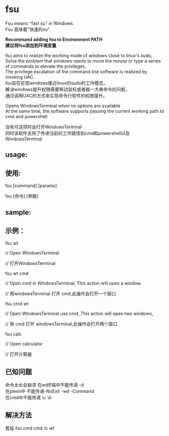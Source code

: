 # fsu

Fsu means "fast su" in Windows.</br>
Fsu 意味着"快速的su"</br>

<b>Recommand adding fsu to Environment PATH</b></br>
<b>建议将fsu添加到环境变量</b></br>
  
fsu aims to realize the working mode of windows close to linux's sudo,</br>
Solve the problem that windows needs to move the mouse or type a series of commands to elevate the privileges,</br>
The privilege escalation of the command line software is realized by invoking UAC.</br>
fsu旨在实现windows接近linux的sudo的工作模式，</br>
解决windows提升权限需要移动鼠标或者敲一大串命令的问题，</br>
通过调用UAC的方式来实现命令行软件的权限提升。</br>




Opens WindowsTerminal when no options are available</br>
At the same time, the software supports passing the current working path to cmd and powershell</br>

没有可选项时会打开WindowsTerminal</br>
同时该软件支持了传递当前的工作路径到cmd和powershell以及WindowsTerminal</br>

## usage:
## 使用:

fsu [command] [params]

fsu [命令] [参数]


## sample:
## 示例：

fsu wt
  
// Open WindowsTerminal

// 打开WindowsTerminal

fsu wt cmd
  
// Open cmd in WindowsTerminal, This action will open a window.

// 用windowsTerminal 打开 cmd,此操作会打开一个窗口

fsu cmd wt

  // Open WindowsTerminal use cmd ,This action will open two windows,


  // 用 cmd 打开 windowsTerminal,此操作会打开两个窗口

fsu calc

  
  // Open calculator

  
  // 打开计算器
  
 
## 已知问题
命令太长会崩溃
在wt终端中不能传递 -d </br>
在pwsh中 不能传递-NoExit -wd -Command</br>
在cmd中不能传递  \c \k </br>
## 解决方法
套娃
  fsu cmd cmd /c wt

